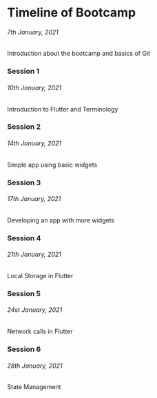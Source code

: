# Timeline of Bootcamp

###### 7th January, 2021

Introduction about the bootcamp and basics of Git

### Session 1

###### 10th January, 2021

Introduction to Flutter and Terminology

### Session 2

###### 14th January, 2021

Simple app using basic widgets

### Session 3

###### 17th January, 2021

Developing an app with more widgets

### Session 4

###### 21th January, 2021

Local Storage in Flutter

### Session 5

###### 24st January, 2021

Network calls in Flutter

### Session 6

###### 28th January, 2021

State Management
